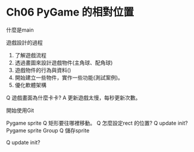 # Ch06 PyGame 的相對位置

什麼是main

遊戲設計的過程
1. 了解遊戲流程
2. 透過畫圖來設計遊戲物件(主角球、配角球)
3. 遊戲物件的行為與資料()
4. 開始建立一些物件，實作一些功能(測試案例)。
5. 優化軟體架構

Q 遊戲畫面為什麼卡卡?
A 更新遊戲太慢，每秒更新次數。

開始使用Git

Pygame sprite 
Q 矩形要往哪裡移動。
Q 怎麼設定rect 的位置?
Q update init?
Pygame sprite Group
Q 儲存sprite 
 
Q update init?
